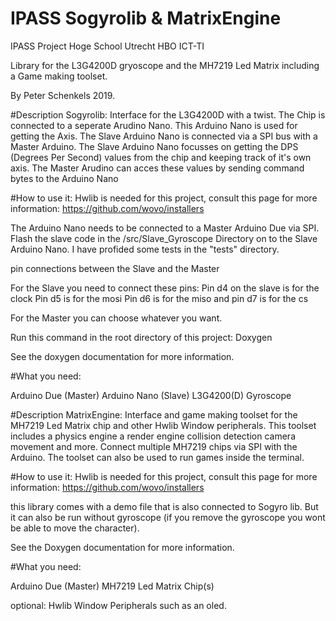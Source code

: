 # IPASS Sogyrolib & MatrixEngine

IPASS Project
Hoge School Utrecht 
HBO ICT-TI

Library for the L3G4200D gryoscope and the MH7219 Led Matrix including a Game making toolset.

By Peter Schenkels 2019.


#Description Sogyrolib:
Interface for the L3G4200D with a twist. The Chip is connected to a seperate Arudino Nano. This Arduino Nano 
is used for getting the Axis. The Slave Arduino Nano is connected via a SPI bus with a Master Arduino. The Slave 
Arduino Nano focusses on getting the DPS (Degrees Per Second) values from the chip and keeping track of it's 
own axis. The Master Arudino can acces these values by sending command bytes to the Arduino Nano

#How to use it:
Hwlib is needed for this project, consult this page for more information: 
https://github.com/wovo/installers

The Arduino Nano needs to be connected to a Master Arduino Due via SPI.
Flash the slave code in the /src/Slave_Gyroscope Directory on to the Slave Arduino Nano.
I have profided some tests in the "tests" directory. 

pin connections between the Slave and the Master

For the Slave you need to connect these pins:
Pin d4 on the slave is for the clock
Pin d5 is for the mosi
Pin d6 is for the miso
and pin d7 is for the cs

For the Master you can choose whatever you want.

Run this command in the root directory of this project:
Doxygen

See the doxygen documentation for more information.


#What you need:

Arduino Due (Master)
Arduino Nano (Slave)
L3G4200(D) Gyroscope


#Description MatrixEngine:
Interface and game making toolset for the MH7219 Led Matrix chip and other Hwlib Window peripherals. 
This toolset includes a physics engine a render engine collision detection camera movement and more. 
Connect multiple MH7219 chips via SPI with the Arduino. The toolset can also be used to run games
inside the terminal.

#How to use it:
Hwlib is needed for this project, consult this page for more information: 
https://github.com/wovo/installers

this library comes with a demo file that is also connected to Sogyro lib. 
But it can also be run without gyroscope (if you remove the gyroscope you wont be able to move the character).

See the Doxygen documentation for more information.


#What you need:

Arduino Due (Master)
MH7219 Led Matrix Chip(s)

optional:
Hwlib Window Peripherals such as an oled.


